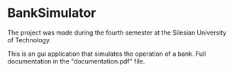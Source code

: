 # BankSimulator
 The project was made during the fourth semester at the Silesian University of Technology.  
 
 This is an gui application that simulates the operation of a bank. Full documentation in the "documentation.pdf" file.
